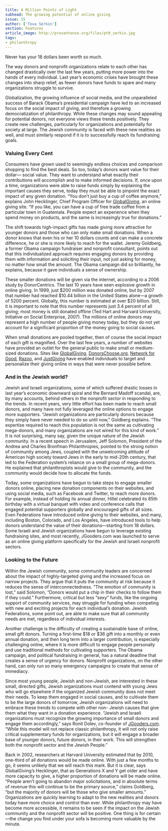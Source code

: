 ```yaml
---
title: A Million Points of Light
subhead: The growing potential of online giving
issue: 15
author: ['Tova Serkin']
section: Features
article_image: http://presentense.org/files/pt9_serkin.jpg
tags:
- philanthropy
---
```


<p>Never has your 18 dollars been   worth so much.</p>

<p>The way donors and   nonprofit organizations   relate to each other has changed drastically   over the last few years, putting more power   into the hands of every individual. Last   year&rsquo;s economic crises have brought these   changes into sharp relief, as fewer donors   have funds to spare and many organizations   struggle to survive.</p>

<p>Globalization, the growing influence of   social media, and the unparalleled success   of Barack Obama&rsquo;s presidential campaign   have led to an increased focus on the social   impact of giving, and therefore a growing   democratization of philanthropy. While   these changes may sound appealing for   potential donors, not everyone views these   trends positively. They create new challenges,   particularly for organizations and potentially   for society at large. The Jewish community   is faced with these new realities as well, and   must similarly respond if it is to successfully   reach its fundraising goals.</p>

### Valuing Every Cent

<p>Consumers have grown used to   seemingly endless choices and comparison   shopping to find the best deals. So too,   today&rsquo;s donors want value for their dollar&mdash;   social value. They want to understand what   exactly their contributions will accomplish   and to make informed decisions. If, once   upon a time, organizations were able to raise   funds simply by explaining the important   causes they serve, today they must be able   to pinpoint the exact impact of any given   donation. &ldquo;You don&rsquo;t just buy a cup of coffee   anymore,&rdquo; explains John Hecklinger, Chief   Program Officer for <a href="http://www.globalgiving.com/">GlobalGiving</a>, an   online giving site. &ldquo;If you like, you can have   a cup of free trade coffee from a particular   town in Guatemala. People expect an   experience when they spend money on   products, and the same is increasingly true   for donations.&rdquo;</p>

<p>The shift towards high-impact gifts   has made giving more attractive for younger   donors and those who can only make small   donations. When a donor knows that even   his or her 10 dollars counts and can make a   concrete difference, he or she is more likely   to reach for the wallet. Jeremy Goldberg, a   former Obama campaign fundraiser and   nonprofit consultant, points out that this   individualized approach requires engaging   donors by providing them with information   and soliciting their input, not just asking for   money, no matter how small the amount.   The Obama campaign did so brilliantly, he   explains, because it gave individuals a sense   of ownership.</p>

<p>These smaller donations will be given   via the internet, according to a 2006 study   by DonorCentrics. The last 10 years have   seen explosive growth in online giving.   In 1999, just $200 million was donated   online, but by 2007 that number had   reached $10.44 billion in the United   States alone&mdash;a growth of 5200 percent.   Globally, this number is estimated at over   $20 billion. Still, it is important to note   that this number represents just 3.4 percent   of all giving; most money is still donated   offline (Ted Hart and Harvard University,   Initiative on Social Enterprise, 2007). The   millions of online donors may represent   a high number of people giving money   today, but they do not yet account for a   significant proportion of the money going   to social causes.</p>

<p>When small donations are pooled   together, then of course the social impact   of each gift is magnified. Over the last few   years, a number of websites have provided   an outlet for the general public to make   small or medium-sized donations. Sites   like <a href="http://www.globalgiving.com/">GlobalGiving</a>, <a href="http://www.donorschoose.org/">DonorsChoose.org</a>,   <a href="http://www1.networkforgood.org/">Network for Good</a>, <a href="http://www.razoo.com/">Razoo</a>, and <a href="http://www.justgiving.com/">JustGiving</a>   have enabled individuals to target and   personalize their giving online in ways that   were never possible before.</p>

### And in the Jewish world?

<p>Jewish and Israeli organizations,   some of which suffered drastic losses in   last year&rsquo;s economic downward spiral   and the Bernard Madoff scandal, are,   by many accounts, behind others in the   nonprofit sector in responding to the   trends. In recent years, very little effort   has been made to reach small donors,   and many have not fully leveraged the   online options to engage more supporters.   &ldquo;Jewish organizations are particularly donors because they simply have never   needed to do so until now,&rdquo; Goldberg   explains. &ldquo;The expertise required to   reach this population is not the same   as cultivating mega-donors, and many   organizations are not wired for this   kind of work.&rdquo; It is not surprising, many   say, given the unique nature of the   Jewish community. In a recent speech   in Jerusalem, Jeff Solomon, President   of the Andrea and Charles Bronfman   Philanthropies, pointed to the strong   notion of community among Jews,   coupled with the unwelcoming attitude   of American high society toward Jews   in the early to mid-20th century, that   led to the Federation system&rsquo;s reliance   on a small group of mega-donors.   He explained that philanthropists   would give to the community, and the   community would decide how to allocate   the funds.</p>

<p>Today, some organizations have   begun to take steps to engage smaller   donors online, placing new donation   components on their websites, and   using social media, such as Facebook   and Twitter, to reach more donors. For   example, instead of holding its annual   dinner, Hillel celebrated its 85th birthday   with a virtual banquet with video and   conference calls that engaged potential   supporters globally and encouraged   gifts of all sizes. Even Federations have   introduced online giving to their websites,   and many, including Boston, Colorado,   and Los Angeles, have introduced tools   to help donors understand the value of   their donations&mdash;starting from 18 dollars.   Some Israeli and Jewish organizations   have begun to leverage existing   fundraising sites, and most recently,   JGooders.com was launched to serve as an   online giving platform specifically for the   Jewish and Israeli nonprofit sectors.</p>

### Looking to the Future

<p>Within the Jewish community, some   community leaders are concerned about   the impact of highly-targeted giving and   the increased focus on narrow projects.   They argue that it puts the community   at risk because it reduces the sense of   interconnectedness. &ldquo;The emotion of   community is lost,&rdquo; said Solomon, &ldquo;Donors   would put a chip in their checks to follow   them if they could.&rdquo; Furthermore, critical   but less &ldquo;sexy&rdquo; funds, like the ongoing   support of community services, may   struggle for funding when competing   with new and exciting projects for each   individual&rsquo;s donation. Jewish Federations,   some point out, are able to make sure that   all community needs are met, regardless of   individual interests.</p>

<p>Another challenge is the difficulty of   creating a sustainable base of online, small   gift donors. Turning a first-time $18 or $36   gift into a monthly or even annual donation,   and then long term into a larger contribution,   is especially challenging online, where it is   more difficult to engage people personally   and use traditional methods for cultivating   supporters. The Obama campaign, and   political fundraising in general, has a natural   deadline that creates a sense of urgency for   donors. Nonprofit organizations, on the   other hand, can only run so many emergency   campaigns to create that sense of immediacy.</p>

<p>Since most young people, Jewish and   non-Jewish, are interested in these small,   directed gifts, Jewish organizations must   contend with young Jews who will go   elsewhere if the organized Jewish community   does not meet their needs. To keep them   engaged in social causes, and to cultivate   them to be the large donors of tomorrow,   Jewish organizations will need to embrace   these trends to compete with other non-   Jewish causes that give them what they want   in a donation experience. &ldquo;Jewish and Israeli   organizations must recognize the growing   importance of small donors and engage them   accordingly,&rdquo; says Ronit Dolev, co-founder   of <a href="http://www.jgooders.com/">JGooders.com</a>. &ldquo;While this model will   not replace classic philanthropy, it will not   only raise critical supplementary funds for   organizations, but it will engage a broader   base of younger donors, future donors, in   their work. This will strengthen both the   nonprofit sector and the Jewish People.&rdquo;</p>

<p>Back in 2002, researchers at Harvard   University estimated that by 2010, one-third   of all donations would be made online. With   just a few months to go, it seems unlikely   that we will reach this mark. But it is clear,   says GlobalGiving&rsquo;s Hecklinger, that as   Generations X and Y get older and have   more capacity to give, a higher proportion of   donations will be made online. &ldquo;People aren&rsquo;t   going to abandon major solicitations, and in   absolute terms of revenue this will continue   to be the primary source,&rdquo; claims Goldberg,   &ldquo;but the majority of donors will be those   who give smaller amounts.&rdquo; Organizations   are quickly learning to adapt to the new   realities and donors today have more choice   and control than ever. While philanthropy   may have become more accessible, it remains   to be seen if the impact on the Jewish   community and the nonprofit sector will   be positive. One thing is for certain&mdash;the   change you find under your sofa is becoming   more valuable by the minute.</p>